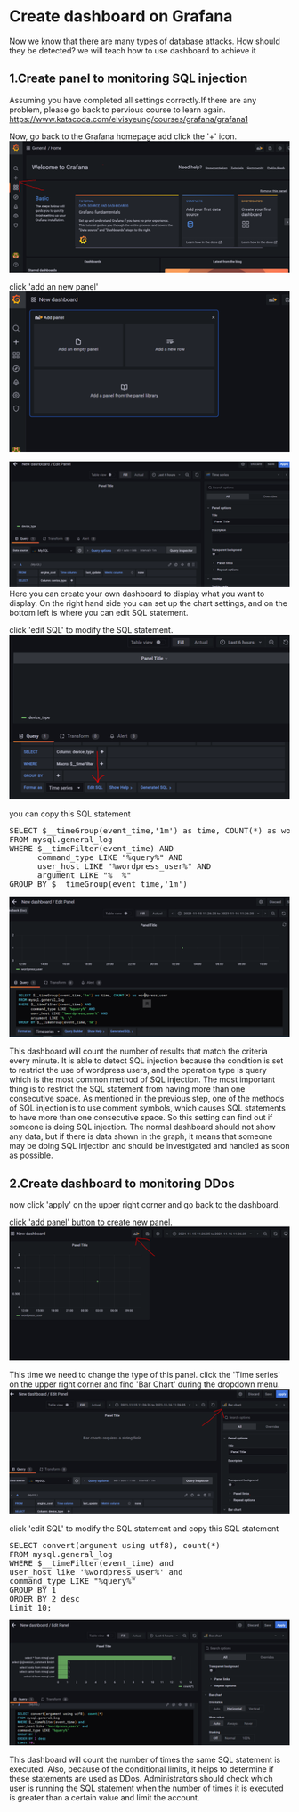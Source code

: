 # Create dashboard on Grafana
Now we know that there are many types of database attacks. How should they be detected? we will teach how to use dashboard to achieve it

## 1.Create panel to monitoring SQL injection
Assuming you have completed all settings correctly.If there are any problem, please go back to pervious course to learn again.
https://www.katacoda.com/elvisyeung/courses/grafana/grafana1


Now, go back to the Grafana homepage add click the '+' icon.
![Alt text](https://raw.githubusercontent.com/KuroP1/katacoda-scenarios/main/Grafana/Grafana2/images/step%203-1.PNG "a title")

click 'add an new panel'
![Alt text](https://raw.githubusercontent.com/KuroP1/katacoda-scenarios/main/Grafana/Grafana2/images/step%203-2.PNG "a title")

![Alt text](https://raw.githubusercontent.com/KuroP1/katacoda-scenarios/main/Grafana/Grafana2/images/step%203-3.PNG "a title")
Here you can create your own dashboard to display what you want to display. On the right hand side you can set up the chart settings, and on the bottom left is where you can edit SQL statement.

click 'edit SQL' to modify the SQL statement.
![Alt text](https://raw.githubusercontent.com/KuroP1/katacoda-scenarios/main/Grafana/Grafana2/images/step%203-4.PNG "a title")

you can copy this SQL statement
<pre class="text" data-target="clipboard">
SELECT $__timeGroup(event_time,'1m') as time, COUNT(*) as wordpress_user
FROM mysql.general_log
WHERE $__timeFilter(event_time) AND
      command_type LIKE "%query%" AND
      user_host LIKE "%wordpress_user%" AND
      argument LIKE "%  %"
GROUP BY $__timeGroup(event_time,'1m')
</pre>
![Alt text](https://raw.githubusercontent.com/KuroP1/katacoda-scenarios/main/Grafana/Grafana2/images/step%203-5.PNG "a title")

This dashboard will count the number of results that match the criteria every minute. It is able to detect SQL injection because the condition is set to restrict the use of wordpress users, and the operation type is query which is the most common method of SQL injection. The most important thing is to restrict the SQL statement from having more than one consecutive space. As mentioned in the previous step, one of the methods of SQL injection is to use comment symbols, which causes SQL statements to have more than one consecutive space. So this setting can find out if someone is doing SQL injection. The normal dashboard should not show any data, but if there is data shown in the graph, it means that someone may be doing SQL injection and should be investigated and handled as soon as possible.

## 2.Create dashboard to monitoring DDos

now click 'apply' on the upper right corner and go back to the dashboard.

click 'add panel' button to create new panel.
![Alt text](https://raw.githubusercontent.com/KuroP1/katacoda-scenarios/main/Grafana/Grafana2/images/step%203-6.PNG "a title")

This time we need to change the type of this panel.
click the 'Time series' on the upper right corner and find 'Bar Chart' during the dropdown menu.
![Alt text](https://raw.githubusercontent.com/KuroP1/katacoda-scenarios/main/Grafana2/images/step%203-7.PNG "a title")

click 'edit SQL' to modify the SQL statement and copy this SQL statement
<pre class="text" data-target="clipboard">
SELECT convert(argument using utf8), count(*)
FROM mysql.general_log
WHERE $__timeFilter(event_time) and
user_host like '%wordpress_user%' and
command_type LIKE "%query%"
GROUP BY 1
ORDER BY 2 desc
Limit 10;
</pre>
![Alt text](https://raw.githubusercontent.com/KuroP1/katacoda-scenarios/main/Grafana/Grafana2/images/step%203-8.PNG "a title")

This dashboard will count the number of times the same SQL statement is executed. Also, because of the conditional limits, it helps to determine if these statements are used as DDos. Administrators should check which user is running the SQL statement when the number of times it is executed is greater than a certain value and limit the account.
